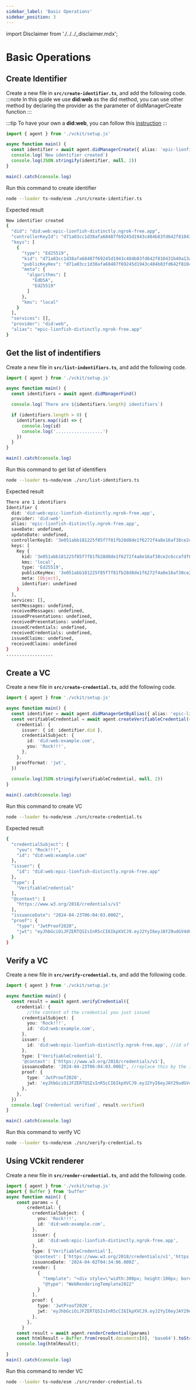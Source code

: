 ```yaml
---
sidebar_label: 'Basic Operations'
sidebar_position: 3
---
```


import Disclaimer from './../../\_disclaimer.mdx';

# Basic Operations

<Disclaimer />

## Create Identifier

Create a new file in **`src/create-identifier.ts`**, and add the following code.
:::note
In this guide we use **did:web** as the did method, you can use other method by declaring the provider as the parameter of didManagerCreate function
:::

:::tip
To have your own a **did:web**, you can follow this [instruction](/docs/get-started/demo-explorer-get-started/basic-operations#create-an-identifier) 
:::
<!-- Todo: add creating did:web intruction -->

```typescript
import { agent } from './vckit/setup.js'

async function main() {
  const identifier = await agent.didManagerCreate({ alias: 'epic-lionfish-distinctly.ngrok-free.app', provider: 'did:web', options:{keyType:'Ed25519'}})
  console.log(`New identifier created`)
  console.log(JSON.stringify(identifier, null, 2))
}

main().catch(console.log)
```
Run this command to create identifier
```bash
node --loader ts-node/esm ./src/create-identifier.ts  
```

Expected result
```bash
New identifier created
{
  "did": "did:web:epic-lionfish-distinctly.ngrok-free.app",
  "controllerKeyId": "d71a03cc1d38afa68487f69245d1943c484b83fd642f810431b40a13a3566e96",
  "keys": [
    {
      "type": "Ed25519",
      "kid": "d71a03cc1d38afa68487f69245d1943c484b83fd642f810431b40a13a3566e96",
      "publicKeyHex": "d71a03cc1d38afa68487f69245d1943c484b83fd642f810431b40a13a3566e96",
      "meta": {
        "algorithms": [
          "EdDSA",
          "Ed25519"
        ]
      },
      "kms": "local"
    }
  ],
  "services": [],
  "provider": "did:web",
  "alias": "epic-lionfish-distinctly.ngrok-free.app"
}
```
## Get the list of indentifiers

Create a new file in **`src/list-indentifiers.ts`**, and add the following code.

```typescript
import { agent } from './vckit/setup.js'

async function main() {
  const identifiers = await agent.didManagerFind()

  console.log(`There are ${identifiers.length} identifiers`)

  if (identifiers.length > 0) {
    identifiers.map((id) => {
      console.log(id)
      console.log('..................')
    })
  }
}

main().catch(console.log)
```

Run this command to get list of identifiers
```bash
node --loader ts-node/esm ./src/list-identifiers.ts  
```
Expected result
```bash
There are 1 identifiers
Identifier {
  did: 'did:web:epic-lionfish-distinctly.ngrok-free.app',
  provider: 'did:web',
  alias: 'epic-lionfish-distinctly.ngrok-free.app',
  saveDate: undefined,
  updateDate: undefined,
  controllerKeyId: '3e051abb181225f85f7f81fb28d8de1f6272f4a8e16af38ce2c6ccafdf6b5a27',
  keys: [
    Key {
      kid: '3e051abb181225f85f7f81fb28d8de1f6272f4a8e16af38ce2c6ccafdf6b5a27',
      kms: 'local',
      type: 'Ed25519',
      publicKeyHex: '3e051abb181225f85f7f81fb28d8de1f6272f4a8e16af38ce2c6ccafdf6b5a27',
      meta: [Object],
      identifier: undefined
    }
  ],
  services: [],
  sentMessages: undefined,
  receivedMessages: undefined,
  issuedPresentations: undefined,
  receivedPresentations: undefined,
  issuedCredentials: undefined,
  receivedCredentials: undefined,
  issuedClaims: undefined,
  receivedClaims: undefined
}
..................
```

## Create a VC 
Create a new file in **`src/create-credential.ts`**, add the following code.
```typescript
import { agent } from './vckit/setup.js'

async function main() {
  const identifier = await agent.didManagerGetByAlias({ alias: 'epic-lionfish-distinctly.ngrok-free.app' })
  const verifiableCredential = await agent.createVerifiableCredential({
    credential: {
      issuer: { id: identifier.did },
      credentialSubject: {
        id: 'did:web:example.com',
        you: 'Rock!!!',
      },
    },
    proofFormat: 'jwt',
  })
  
  console.log(JSON.stringify(verifiableCredential, null, 2))
}

main().catch(console.log)
```
Run this command to create VC
```bash
node --loader ts-node/esm ./src/create-credential.ts  
```
Expected result

```bash
{
  "credentialSubject": {
    "you": "Rock!!!",
    "id": "did:web:example.com"
  },
  "issuer": {
    "id": "did:web:epic-lionfish-distinctly.ngrok-free.app"
  },
  "type": [
    "VerifiableCredential"
  ],
  "@context": [
    "https://www.w3.org/2018/credentials/v1"
  ],
  "issuanceDate": "2024-04-23T06:04:03.000Z",
  "proof": {
    "type": "JwtProof2020",
    "jwt": "eyJhbGciOiJFZERTQSIsInR5cCI6IkpXVCJ9.eyJ2YyI6eyJAY29udGV4dCI6WyJodHRwczovL3d3dy53My5vcmcvMjAxOC9jcmVkZW50aWFscy92MSJdLCJ0eXBlIjpbIlZlcmlmaWFibGVDcmVkZW50aWFsIl0sImNyZWRlbnRpYWxTdWJqZWN0Ijp7InlvdSI6IlJvY2shISEifX0sInN1YiI6ImRpZDp3ZWI6ZXhhbXBsZS5jb20iLCJuYmYiOjE3MTM4NTIyNDMsImlzcyI6ImRpZDp3ZWI6ZXBpYy1saW9uZmlzaC1kaXN0aW5jdGx5Lm5ncm9rLWZyZWUuYXBwIn0.xBcTTeHbIHgq3r-2BPSP3UdtI4lw37Su54Z1TPxV4rRG775wfRa2kLltrFbsZClDvcrnvQRwqv7pOFnfxj5vCg"
  }
}
```
## Verify a VC
Create a new file in **`src/verify-credential.ts`**, and add the following code.
```typescript
import { agent } from './vckit/setup.js'

async function main() {
  const result = await agent.verifyCredential({
    credential: {
        //the content of the credential you just issued
      credentialSubject: {
        you: 'Rock!!!',
        id: 'did:web:example.com',
      },
      issuer: {
        id: 'did:web:epic-lionfish-distinctly.ngrok-free.app', //id of issuer you created
      },
      type: ['VerifiableCredential'],
      '@context': ['https://www.w3.org/2018/credentials/v1'],
      issuanceDate: '2024-04-23T06:04:03.000Z', //replace this by the issuanceDate of the VC that you just issued
      proof: {
        type: 'JwtProof2020',
        jwt: 'eyJhbGciOiJFZERTQSIsInR5cCI6IkpXVCJ9.eyJ2YyI6eyJAY29udGV4dCI6WyJodHRwczovL3d3dy53My5vcmcvMjAxOC9jcmVkZW50aWFscy92MSJdLCJ0eXBlIjpbIlZlcmlmaWFibGVDcmVkZW50aWFsIl0sImNyZWRlbnRpYWxTdWJqZWN0Ijp7InlvdSI6IlJvY2shISEifX0sInN1YiI6ImRpZDp3ZWI6ZXhhbXBsZS5jb20iLCJuYmYiOjE3MTM4NTIyNDMsImlzcyI6ImRpZDp3ZWI6ZXBpYy1saW9uZmlzaC1kaXN0aW5jdGx5Lm5ncm9rLWZyZWUuYXBwIn0.xBcTTeHbIHgq3r-2BPSP3UdtI4lw37Su54Z1TPxV4rRG775wfRa2kLltrFbsZClDvcrnvQRwqv7pOFnfxj5vCg', //replace this by the jwt in the proof of the VC that you just issued
      },
    },
  })
  console.log(`Credential verified`, result.verified)
}

main().catch(console.log)
```
Run this command to verify VC
```bash
node --loader ts-node/esm ./src/verify-credential.ts  
```

## Using VCkit renderer
Create a new file in **`src/render-credential.ts`**, and add the following code.
```typescript
import { agent } from './vckit/setup.js'
import { Buffer } from 'buffer'
async function main() {
    const params = {
        credential: {
          credentialSubject: {
            you: 'Rock!!!',
            id: 'did:web:example.com',
          },
          issuer: {
            id: 'did:web:epic-lionfish-distinctly.ngrok-free.app',
          },
          type: ['VerifiableCredential'],
          '@context': ['https://www.w3.org/2018/credentials/v1','https://vckit-contexts.s3.ap-southeast-2.amazonaws.com/dev-render-method-context.json'],
          issuanceDate: '2024-04-02T04:34:06.000Z',
          render: [
            {
              "template": "<div style=\"width:300px; height:100px; border: 2px solid black; text-align:center\">\n  <div>\n    This {{credentialSubject.degree.name}} is conferred to\n  </div>\n  <strong style=\"font-size: 16px\">\n    {{credentialSubject.name}}\n  </strong>\n  <div>\n    by {{credentialSubject.degree.degreeSchool}}.\n  </div>\n</div>",
              "@type": "WebRenderingTemplate2022"
            }
          ],
          proof: {
            type: 'JwtProof2020',
            jwt: 'eyJhbGciOiJFZERTQSIsInR5cCI6IkpXVCJ9.eyJ2YyI6eyJAY29udGV4dCI6WyJodHRwczovL3d3dy53My5vcmcvMjAxOC9jcmVkZW50aWFscy92MSJdLCJ0eXBlIjpbIlZlcmlmaWFibGVDcmVkZW50aWFsIl0sImNyZWRlbnRpYWxTdWJqZWN0Ijp7InlvdSI6IlJvY2shISEifX0sInN1YiI6ImRpZDp3ZWI6ZXhhbXBsZS5jb20iLCJuYmYiOjE3MTM4NTIyNDMsImlzcyI6ImRpZDp3ZWI6ZXBpYy1saW9uZmlzaC1kaXN0aW5jdGx5Lm5ncm9rLWZyZWUuYXBwIn0.xBcTTeHbIHgq3r-2BPSP3UdtI4lw37Su54Z1TPxV4rRG775wfRa2kLltrFbsZClDvcrnvQRwqv7pOFnfxj5vCg',
          },
        },
      }
    const result = await agent.renderCredential(params)
    const htmlResult = Buffer.from(result.documents[0], 'base64').toString('utf8')
    console.log(htmlResult);

}
main().catch(console.log)
```
Run this command to render VC
```bash
node --loader ts-node/esm ./src/render-credential.ts 
```
